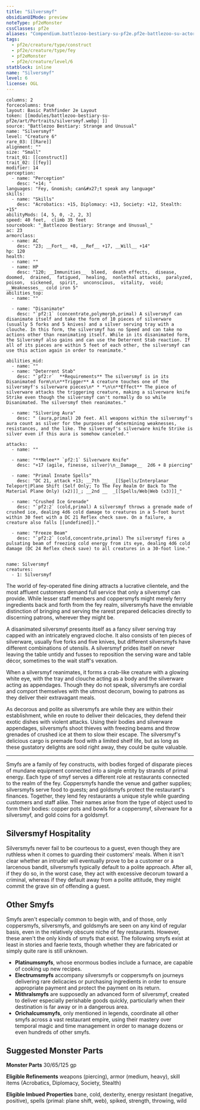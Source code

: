```yaml
---
title: "Silversmyf"
obsidianUIMode: preview
noteType: pf2eMonster
cssClasses: pf2e
aliases: "Compendium.battlezoo-bestiary-su-pf2e.pf2e-battlezoo-su-actors.Actor.J0PfyZogkkqUTxpK" 
tags:
  - pf2e/creature/type/construct
  - pf2e/creature/type/fey
  - pf2eMonster
  - pf2e/creature/level/6
statblock: inline
name: "Silversmyf"
level: 6
license: OGL
---
```


```statblock
columns: 2
forcecolumns: true
layout: Basic Pathfinder 2e Layout
token: [[modules/battlezoo-bestiary-su-pf2e/art/Portraits/silversmyf.webp| ]]
source: "Battlezoo Bestiary: Strange and Unusual"
name: "Silversmyf"
level: "Creature 6"
rare_03: [[Rare]]
alignment: ""
size: "Small"
trait_01: [[construct]]
trait_02: [[fey]]
modifier: 14
perception:
  - name: "Perception"
    desc: "+14; "
languages: "Fey, Gnomish; can&#x27;t speak any language"
skills:
  - name: "Skills"
    desc: "Acrobatics: +15, Diplomacy: +13, Society: +12, Stealth: +15"
abilityMods: [4, 5, 0, -2, 2, 3]
speed: 40 feet,  climb 35 feet
sourcebook: "_Battlezoo Bestiary: Strange and Unusual_"
ac: 23
armorclass:
  - name: AC
    desc: "23; __Fort__ +8, __Ref__ +17, __Will__ +14"
hp: 120
health:
  - name: ""
  - name: HP
    desc: "120; __Immunities__  bleed,  death effects,  disease,  doomed,  drained,  fatigued,  healing,  nonlethal attacks,  paralyzed,  poison,  sickened,  spirit,  unconscious,  vitality,  void; __Weaknesses__ cold iron 5"
abilities_top:
  - name: ""

  - name: "Disanimate"
    desc: "`pf2:1` (concentrate,polymorph,primal) A silversmyf can disanimate itself and take the form of 10 pieces of silverware (usually 5 forks and 5 knives) and a silver serving tray with a clouche. In this form, the silversmyf has no Speed and can take no actions other than reanimating itself. While in its disanimated form, the Silversmyf also gains and can use the Deterrent Stab reaction. If all of its pieces are within 5 feet of each other, the silversmyf can use this action again in order to reanimate."

abilities_mid:
  - name: ""
  - name: "Deterrent Stab"
    desc: "`pf2:r`  **Requirements** The silversmyf is in its Disanimated form\n\n**Trigger** A creature touches one of the silversmyf's silverware pieces\n* * *\n\n**Effect** The piece of silverware attacks the triggering creature, making a silverware knife Strike even though the silversmyf can't normally do so while Disanimated. The silversmyf then reanimates."

  - name: "Silvering Aura"
    desc: " (aura,primal) 20 feet. All weapons within the silversmyf's aura count as silver for the purposes of determining weaknesses, resistances, and the like. The silversmyf's silverware knife Strike is silver even if this aura is somehow canceled."

attacks:
  - name: ""

  - name: "**Melee** `pf2:1` Silverware Knife"
    desc: "+17 (agile, finesse, silver)\n__Damage__  2d6 + 8 piercing"

  - name: "Primal Innate Spells"
    desc: "DC 21, attack +13; __7th __  _[[Spells/Interplanar Teleport|Plane Shift (Self Only; To The Fey Realm Or Back To The Material Plane Only) (x2)]]_; __2nd __  _[[Spells/Web|Web (x3)]]_"

  - name: "Crushed Ice Grenade"
    desc: "`pf2:2` (cold,primal) A silversmyf throws a grenade made of crushed ice, dealing 4d6 cold damage to creatures in a 5-foot burst within 30 feet with a DC 21 Reflex check save. On a failure, a creature also falls [[undefined]]."

  - name: "Freeze Beam"
    desc: "`pf2:2` (cold,concentrate,primal) The silversmyf fires a pulsating beam of freezing cold energy from its eye, dealing 4d6 cold damage (DC 24 Reflex check save) to all creatures in a 30-foot line."
 
```

```encounter-table
name: Silversmyf
creatures:
  - 1: Silversmyf
```



The world of fey-operated fine dining attracts a lucrative clientele, and the most affluent customers demand full service that only a silversmyf can provide. While lesser staff members and coppersmyfs might merely ferry ingredients back and forth from the fey realm, silversmyfs have the enviable distinction of bringing and serving the rarest prepared delicacies directly to discerning patrons, wherever they might be.

A disanimated silversmyf presents itself as a fancy silver serving tray capped with an intricately engraved cloche. It also consists of ten pieces of silverware, usually five forks and five knives, but different silversmyfs have different combinations of utensils. A silversmyf prides itself on never leaving the table untidy and fusses to reposition the serving ware and table décor, sometimes to the wait staff's vexation.

When a silversmyf reanimates, it forms a crab-like creature with a glowing white eye, with the tray and clouche acting as a body and the silverware acting as appendages. Though they do not speak, silversmyfs are cordial and comport themselves with the utmost decorum, bowing to patrons as they deliver their extravagant meals.

As decorous and polite as silversmyfs are while they are within their establishment, while en route to deliver their delicacies, they defend their exotic dishes with violent attacks. Using their bodies and silverware appendages, silversmyfs shoot thieves with freezing beams and throw grenades of crushed ice at them to slow their escape. The silversmyf's delicious cargo is premade food with a limited shelf life, but as long as these gustatory delights are sold right away, they could be quite valuable.

* * *

Smyfs are a family of fey constructs, with bodies forged of disparate pieces of mundane equipment connected into a single entity by strands of primal energy. Each type of smyf serves a different role at restaurants connected to the realm of the fey. Coppersmyfs handle the venue and gather supplies; silversmyfs serve food to guests; and goldsmyfs protect the restaurant's finances. Together, they lend fey restaurants a unique style while guarding customers and staff alike. Their names arise from the type of object used to form their bodies: copper pots and bowls for a coppersmyf, silverware for a silversmyf, and gold coins for a goldsmyf.

## Silversmyf Hospitality

Silversmyfs never fail to be courteous to a guest, even though they are ruthless when it comes to guarding their customers' meals. When it isn't clear whether an intruder will eventually prove to be a customer or a larcenous bandit, silversmyfs typically default to a polite approach. After all, if they do so, in the worst case, they act with excessive decorum toward a criminal, whereas if they default away from a polite attitude, they might commit the grave sin of offending a guest.

## Other Smyfs

Smyfs aren't especially common to begin with, and of those, only coppersmyfs, silversmyfs, and goldsmyfs are seen on any kind of regular basis, even in the relatively obscure niche of fey restaurants. However, these aren't the only kinds of smyfs that exist. The following smyfs exist at least in stories and faerie texts, though whether they are fabricated or simply quite rare is still unknown.

*   **Platinumsmyfs**, whose enormous bodies include a furnace, are capable of cooking up new recipes.
*   **Electrumsmyfs** accompany silversmyfs or coppersmyfs on journeys delivering rare delicacies or purchasing ingredients in order to ensure appropriate payment and protect the payment on its return.
*   **Mithralsmyfs** are supposedly an advanced form of silversmyf, created to deliver especially perishable goods quickly, particularly when their destination is far away or in a dangerous area.
*   **Orichalcumsmyfs**, only mentioned in legends, coordinate all other smyfs across a vast restaurant empire, using their mastery over temporal magic and time management in order to manage dozens or even hundreds of other smyfs.

## Suggested Monster Parts

**Monster Parts** 30/65/125 gp

**Eligible Refinements** weapons (piercing), armor (medium, heavy), skill items (Acrobatics, Diplomacy, Society, Stealth)

**Eligible Imbued Properties** bane, cold, dexterity, energy resistant (negative, positive), spells (primal: plane shift, web), spiked, strength, throwing, wild

